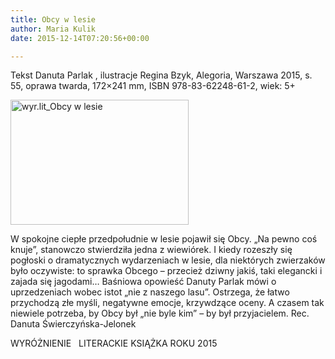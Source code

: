 ```yaml
---
title: Obcy w lesie
author: Maria Kulik
date: 2015-12-14T07:20:56+00:00

---
```

Tekst Danuta Parlak , ilustracje Regina Bzyk, Alegoria, Warszawa 2015, s. 55, oprawa twarda, 172&#215;241 mm, ISBN 978-83-62248-61-2, wiek: 5+

<img class="alignnone size-medium wp-image-3027" src="http://www.ibby.pl/wp-content/uploads/2015/12/wyr.lit_Obcy-w-lesie-285x200.jpg" alt="wyr.lit_Obcy w lesie" width="285" height="200" srcset="http://www.ibby.pl/wp-content/uploads/2015/12/wyr.lit_Obcy-w-lesie-285x200.jpg 285w, http://www.ibby.pl/wp-content/uploads/2015/12/wyr.lit_Obcy-w-lesie-142x100.jpg 142w, http://www.ibby.pl/wp-content/uploads/2015/12/wyr.lit_Obcy-w-lesie-768x539.jpg 768w, http://www.ibby.pl/wp-content/uploads/2015/12/wyr.lit_Obcy-w-lesie-800x562.jpg 800w, http://www.ibby.pl/wp-content/uploads/2015/12/wyr.lit_Obcy-w-lesie.jpg 1139w" sizes="(max-width: 285px) 100vw, 285px" />

W spokojne ciepłe przedpołudnie w lesie pojawił się Obcy. „Na pewno coś knuje”, stanowczo stwierdziła jedna z wiewiórek. I kiedy rozeszły się pogłoski o dramatycznych wydarzeniach w lesie, dla niektórych zwierzaków było oczywiste: to sprawka Obcego – przecież dziwny jakiś, taki elegancki i zajada się jagodami&#8230; Baśniowa opowieść Danuty Parlak mówi o uprzedzeniach wobec istot „nie z naszego lasu”. Ostrzega, że łatwo przychodzą złe myśli, negatywne emocje, krzywdzące oceny. A czasem tak niewiele potrzeba, by Obcy był „nie byle kim” – by był przyjacielem. Rec. Danuta Świerczyńska-Jelonek

WYRÓŻNIENIE   LITERACKIE KSIĄŻKA ROKU 2015
